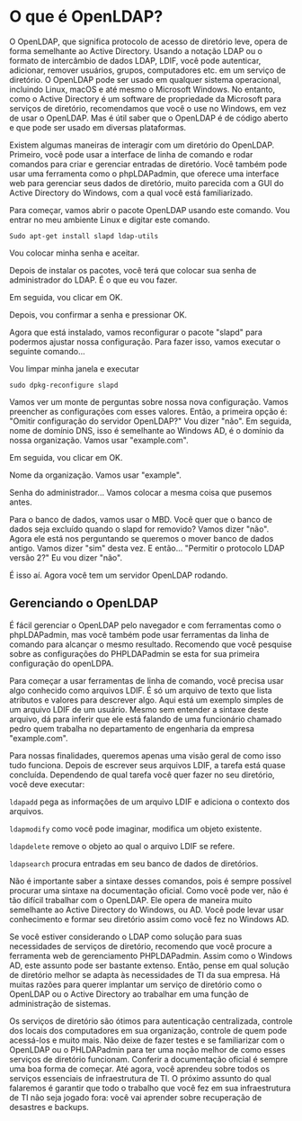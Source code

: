 # O que é OpenLDAP?

O OpenLDAP, que significa protocolo de acesso de diretório leve, opera de forma semelhante ao Active Directory. Usando a notação LDAP ou o formato de intercâmbio de dados LDAP, LDIF, você pode autenticar, adicionar, remover usuários, grupos, computadores etc. em um serviço de diretório. O OpenLDAP pode ser usado em qualquer sistema operacional, incluindo Linux, macOS e até mesmo o Microsoft Windows. No entanto, como o Active Directory é um software de propriedade da Microsoft para serviços de diretório, recomendamos que você o use no Windows, em vez de usar o OpenLDAP. Mas é útil saber que o OpenLDAP é de código aberto e que pode ser usado em diversas plataformas.

Existem algumas maneiras de interagir com um diretório do OpenLDAP. Primeiro, você pode usar a interface de linha de comando e rodar comandos para criar e gerenciar entradas de diretório. Você também pode usar uma ferramenta como o phpLDAPadmin, que oferece uma interface web para gerenciar seus dados de diretório, muito parecida com a GUI do Active Directory do Windows, com a qual você está familiarizado.

Para começar, vamos abrir o pacote OpenLDAP usando este comando. Vou entrar no meu ambiente Linux e digitar este comando.

`Sudo apt-get install slapd ldap-utils`

Vou colocar minha senha e aceitar.

Depois de instalar os pacotes, você terá que colocar sua senha de administrador do LDAP. É o que eu vou fazer.

Em seguida, vou clicar em OK.

Depois, vou confirmar a senha e pressionar OK.

Agora que está instalado, vamos reconfigurar o pacote "slapd" para podermos ajustar nossa configuração. Para fazer isso, vamos executar o seguinte comando...

Vou limpar minha janela e executar

`sudo dpkg-reconfigure slapd`

Vamos ver um monte de perguntas sobre nossa nova configuração. Vamos preencher as configurações com esses valores. Então, a primeira opção é: "Omitir configuração do servidor OpenLDAP?" Vou dizer "não". Em seguida, nome de domínio DNS, isso é semelhante ao Windows AD, é o domínio da nossa organização. Vamos usar "example.com".

Em seguida, vou clicar em OK.

Nome da organização. Vamos usar "example".

Senha do administrador... Vamos colocar a mesma coisa que pusemos antes.

Para o banco de dados, vamos usar o MBD. Você quer que o banco de dados seja excluído quando o slapd for removido? Vamos dizer "não". Agora ele está nos perguntando se queremos  o mover banco de dados antigo. Vamos dizer "sim" desta vez. E então... "Permitir o protocolo LDAP versão 2?" Eu vou dizer "não".

É isso aí. Agora você tem um servidor OpenLDAP rodando.

## Gerenciando o OpenLDAP

É fácil gerenciar o OpenLDAP pelo navegador e com ferramentas como o phpLDAPadmin, mas você também pode usar ferramentas da linha de comando para alcançar o mesmo resultado. Recomendo que você pesquise sobre as configurações do PHPLDAPadmin se esta for sua primeira configuração do openLDPA.

Para começar a usar ferramentas de linha de comando, você precisa usar algo conhecido como arquivos LDIF. É só um arquivo de texto que lista atributos e valores para descrever algo. Aqui está um exemplo simples de um arquivo LDIF de um usuário. Mesmo sem entender a sintaxe deste arquivo, dá para inferir que ele está falando de uma funcionário chamado pedro quem trabalha no departamento de engenharia da empresa "example.com".

<!--  Arquivo LDIF

dn:uid=pedro,ou=Support,dc=example,dc=comobjectClass:inetOrgPerson
descripton: Pedro trabalha no departamento de suporte ti
cn: Pedro
uid: pedro

-->

Para nossas finalidades, queremos apenas uma visão geral de como isso tudo funciona. Depois de escrever seus arquivos LDIF, a tarefa está quase concluída. Dependendo de qual tarefa você quer fazer no seu diretório, você deve executar:

`ldapadd` pega as informações de um arquivo LDIF e adiciona o contexto dos arquivos.

`ldapmodify` como você pode imaginar, modifica um objeto existente.

`ldapdelete` remove o objeto ao qual o arquivo LDIF se refere.

`ldapsearch`  procura entradas em seu banco de dados de diretórios.

Não é importante saber a sintaxe desses comandos, pois é sempre possível procurar uma sintaxe na documentação oficial. Como você pode ver, não é tão difícil trabalhar com o OpenLDAP. Ele opera de maneira muito semelhante ao Active Directory do Windows, ou AD. Você pode levar usar conhecimento e formar seu diretório assim como você fez no Windows AD.

Se você estiver considerando o LDAP como solução para suas necessidades de serviços de diretório, recomendo que você procure a ferramenta web de gerenciamento PHPLDAPadmin. Assim como o Windows AD, este assunto pode ser bastante extenso. Então, pense em qual solução de diretório melhor se adapta às necessidades de TI da sua empresa. Há muitas razões para querer implantar um serviço de diretório como o OpenLDAP ou o Active Directory ao trabalhar em uma função de administração de sistemas.

Os serviços de diretório são ótimos para autenticação centralizada, controle dos locais dos computadores em sua organização, controle de quem pode acessá-los e muito mais. Não deixe de fazer testes e se familiarizar com o OpenLDAP ou o PHLDAPadmin para ter uma noção melhor de como esses serviços de diretório funcionam. Conferir a documentação oficial é sempre uma boa forma de começar. Até agora, você aprendeu sobre todos os serviços essenciais de infraestrutura de TI. O próximo assunto do qual falaremos é garantir que todo o trabalho que você fez em sua infraestrutura de TI não seja jogado fora: você vai aprender sobre recuperação de desastres e backups.
